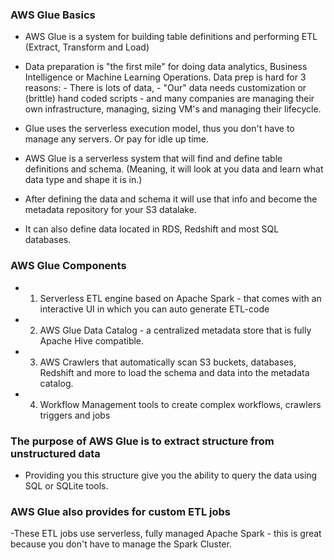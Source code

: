 ### AWS Glue Basics

- AWS Glue is a system for building table definitions and performing ETL (Extract, Transform and Load)

- Data preparation is "the first mile" for doing data analytics, Business Intelligence or Machine Learning Operations. Data prep is hard for 3 reasons: - There is lots of data, - "Our" data needs customization or (brittle) hand coded scripts - and many companies are managing their own infrastructure, managing, sizing VM's and managing their lifecycle.

- Glue uses the serverless execution model, thus you don't have to manage any servers. Or pay for idle up time.

- AWS Glue is a serverless system that will find and define table definitions and schema. (Meaning, it will look at you data and learn what data type and shape it is in.)

- After defining the data and schema it will use that info and become the metadata repository for your S3 datalake.

- It can also define data located in RDS,  Redshift and most SQL databases.

### AWS Glue Components

- 1. Serverless ETL engine based on Apache Spark - that comes with an interactive UI in which you can auto generate ETL-code

- 2. AWS Glue Data Catalog - a centralized metadata store that is fully Apache Hive compatible.

- 3. AWS Crawlers that automatically scan S3 buckets, databases, Redshift and more to load the schema and data into the metadata catalog.

- 4. Workflow Management tools to create complex workflows, crawlers triggers and jobs   

### The purpose of AWS Glue is to extract structure from unstructured data

- Providing you this structure give you the ability to query the data using SQL or SQLite tools.

### AWS Glue also provides for custom ETL jobs

-These ETL jobs use serverless, fully managed Apache Spark - this is great because you don't have to manage the Spark Cluster.
